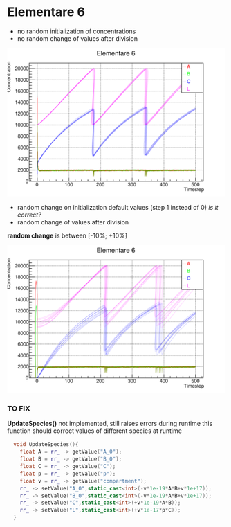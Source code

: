 # Elementare 6 

* no random initialization of concentrations
* no random change of values after division

![graph](elementare_6.svg)


* random change on initialization default values (step 1 instead of 0) _is it correct?_
* random change of values after division

__random change__ is between [-10%; +10%]

![random change](random_change.svg)
### TO FIX
__UpdateSpecies()__ not implemented, still raises errors during runtime
this function should correct values of different species at runtime
```c++
  void UpdateSpecies(){
    float A = rr_ -> getValue("A_0");
    float B = rr_ -> getValue("B_0");
    float C = rr_ -> getValue("C");
    float p = rr_ -> getValue("p");
    float v = rr_ -> getValue("compartment");
    rr_ -> setValue("A_0",static_cast<int>(-v*1e-19*A*B+v*1e+17));
    rr_ -> setValue("B_0",static_cast<int>(-v*1e-19*A*B+v*1e+17));
    rr_ -> setValue("C",static_cast<int>(+v*1e-19*A*B));
    rr_ -> setValue("L",static_cast<int>(+v*1e-17*p*C));
  }
```
